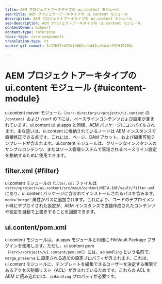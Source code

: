 ```yaml
---
title: AEM プロジェクトアーキタイプの ui.content モジュール
seo-title: AEM プロジェクトアーキタイプの ui.content モジュール
description: AEM プロジェクトアーキタイプの ui.content モジュール
seo-description: AEM プロジェクトアーキタイプの ui.content モジュール
contentOwner: bohnert
content-type: reference
topic-tags: core-components
translation-type: ht
source-git-commit: 3c37b57eb72d1d662cdbd41ca54cdc592919203c

---
```



# AEM プロジェクトアーキタイプの ui.content モジュール {#uicontent-module}

ui.content maven モジュール（`<src-directory>/<project>/ui.content` の `/content`）および `/conf` の下には、ベースラインコンテンツおよび設定が含まれています。ui.content は ui.apps と同様、AEM パッケージにコンパイルされます。主な違いは、ui.content に格納されているノードは AEM インスタンスで直接修正できる点です。これには、ページ、DAM アセット、および編集可能テンプレートが含まれます。ui.content モジュールは、クリーンなインスタンスのサンプルコンテンツ、またはソース管理システムで管理されるベースライン設定を格納するために使用できます。

## filter.xml {#filter}

ui.content モジュールの `filter.xml` ファイルは `<src>/<project>/ui.content/src/main/content/META-INF/vault/filter.xml` にあり、ui.content パッケージに含まれてインストールされるパスを含みます。`mode="merge"` 属性がパスに追加されます。これにより、コードのデプロイメント時にデプロイされた設定が、AEM インスタンスで直接作成されたコンテンツや設定を自動で上書きすることを回避できます。

## ui.content/pom.xml

ui.content モジュールは、ui.apps モジュールと同様に FileVault Package プラグインを使用します。ただし、ui.content pom（`<src>/<project>/ui.content/pom.xml`）には、`acHandling` という名前で、`merge_preserve` に設定される追加の設定プロパティが含まれます。これは、ui.content モジュールに、テンプレートを編集できるユーザーを決定する権限であるアクセス制御リスト（ACL）が含まれているためです。これらの ACL を AEM に読み込むには、`acHandling` プロパティが必要です。
